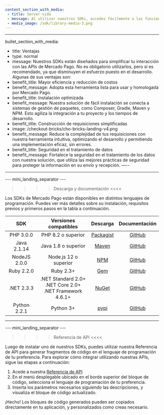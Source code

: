 ```yaml
---
content_section_with_media: 
 - title: Server-side
 - message: Al utilizar nuestros SDKs, accedes fácilmente a las funcionalidades server-side de nuestras soluciones. Te permitirán crear diferentes transacciones, consultar sus estados, integrar pagos con tarjetas u otros medios, y realizar reembolsos o contracargos.
 - media_image: /sdk/library-media-3.png
---
```


---
bullet_section_with_media: 
 - title: Ventajas
 - type: normal
 - message: Nuestros SDKs están diseñados para simplificar tu interacción con las APIs de Mercado Pago. No es obligatorio utilizarlos, pero sí es recomendado, ya que disminuyen el esfuerzo puesto en el desarrollo. Algunas de sus ventajas son:
 - benefit_title: Mayor eficiencia y reducción de costos
 - benefit_message: Adopta esta herramienta lista para usar y homologada por Mercado Pago.
 - benefit_title: Instalación optimizada
 - benefit_message: Nuestra solución de fácil instalación se conecta a sistemas de gestión de paquetes, como Composer, Gradle, Maven y NPM. Esto agiliza la integración a tu proyecto y los tiempos de desarrollo. 
 - benefit_title: Construcción de requisiciones simplificadas
 - image: /checkout-bricks/cho-bricks-landing-v4.png
 - benefit_message: Reduce la complejidad de tus requisiciones con nuestra herramienta intuitiva, optimizando el desarrollo y permitiendo una implementación eficaz, sin errores.
 - benefit_title: Seguridad en el tratamiento de datos
 - benefit_message: Fortalece la seguridad en el tratamiento de los datos con nuestra solución, que utiliza las mejores prácticas de seguridad para proteger la información en su envío y recepción.
—--
---

--- mini_landing_separator ---

>>>> Descarga y documentación <<<<

Los SDKs de Mercado Pago están disponibles en distintos lenguajes de programación. Puedes ver más detalles sobre su instalación, requisitos previos y primeros pasos en la tabla a continuación. 


|      SDK      |                    Versiones compatibles                   |  Descarga | Documentación |
|:-------------:|:--------------------------------------------------------:|:---------:|:------------:|
| PHP 3.0.0    | PHP 8.2 o superior  | [Packagist](https://packagist.org/packages/mercadopago/dx-php)| [GitHub](https://github.com/mercadopago/sdk-php)  |
| Java 2.1.14   | Java 1.8 o superior | [Maven](https://search.maven.org/artifact/com.mercadopago/sdk-java)    | [GitHub](https://github.com/mercadopago/sdk-java)    |
| NodeJS 2.0.0 | Node.js 12 o superior  | [NPM](https://www.npmjs.com/package/mercadopago)    | [GitHub](https://github.com/mercadopago/sdk-nodejs)   |
| Ruby 2.2.0    | Ruby 2.3+ | [Gem](https://rubygems.org/gems/mercadopago-sdk)   | [GitHub](https://github.com/mercadopago/sdk-ruby)    |
| .NET 2.3.3    | .NET Standard 2.0+ <br> .NET Core 2.0+  <br> .NET Framework 4.6.1+ | [NuGet](https://www.nuget.org/packages/mercadopago-sdk)   | [GitHub](https://github.com/mercadopago/sdk-dotnet)   |
| Python 2.2.1 | Python 3+   | [pypi](https://pypi.org/project/mercadopago/)   | [GitHub](https://github.com/mercadopago/sdk-python)     |
---

--- mini_landing_separator ---

>>>> Referencia de API <<<<

Luego de instalar uno de nuestros SDKs, puedes utilizar nuestra Referencia de API para generar fragmentos de código en el lenguaje de programación de tu preferencia. Para explorar cómo integrar utilizando nuestras APIs, sigue las etapas a continuación: 

1. Acede a nuestra [Referencia de API](https://www.mercadopago.com.br/developers/pt/reference)
2. En el menú desplegable ubicado en el borde superior del bloque de código, selecciona el lenguaje de programación de tu preferencia.
3. Inserta los parámetros necesarios siguiendo las descripciones, y visualiza el bloque de código actualizado.

¡Hecho! Los bloques de código generados pueden ser copiados directamente en tu aplicación, y personalizados como creas necesario.

